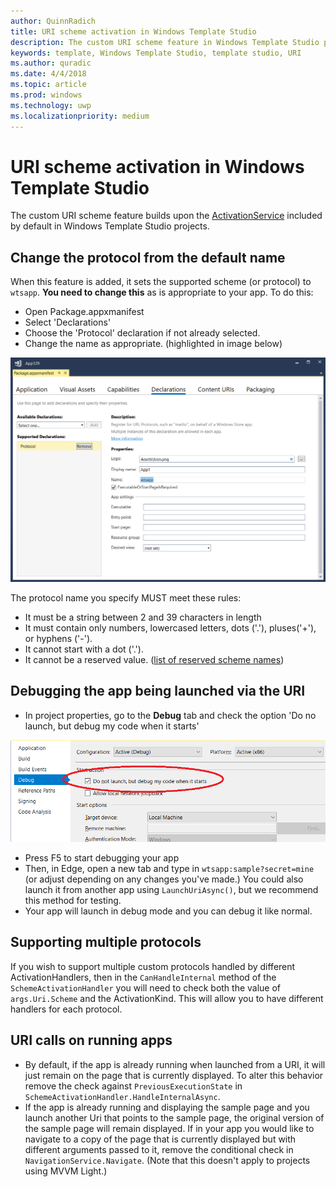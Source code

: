 ```yaml
---
author: QuinnRadich
title: URI scheme activation in Windows Template Studio
description: The custom URI scheme feature in Windows Template Studio provides an extention to the standard app activate features.
keywords: template, Windows Template Studio, template studio, URI
ms.author: quradic
ms.date: 4/4/2018
ms.topic: article
ms.prod: windows
ms.technology: uwp
ms.localizationpriority: medium
---
```


# URI scheme activation in Windows Template Studio

The custom URI scheme feature builds upon the [ActivationService](application-activation.md) included by default in Windows Template Studio projects.

## Change the protocol from the default name

When this feature is added, it sets the supported scheme (or protocol) to `wtsapp`. **You need to change this** as is appropriate to your app. To do this:

- Open Package.appxmanifest
- Select 'Declarations'
- Choose the 'Protocol' declaration if not already selected.
- Change the name as appropriate. (highlighted in image below)

![Changing the application's protocol name](images/change-protocol-name.png)

The protocol name you specify MUST meet these rules:

- It must be a string between 2 and 39 characters in length
- It must contain only numbers, lowercased letters, dots ('.'), pluses('+'), or hyphens ('-').
- It cannot start with a dot ('.').
- It cannot be a reserved value. ([list of reserved scheme names](../../launch-resume/reserved-uri-scheme-names.md#reserved-uri-scheme-names))

## Debugging the app being launched via the URI

- In project properties, go to the **Debug** tab and check the option 'Do no launch, but debug my code when it starts'

![Debug configuration](images/debug-when-my-code-starts.png)

- Press F5 to start debugging your app
- Then, in Edge, open a new tab and type in `wtsapp:sample?secret=mine` (or adjust depending on any changes you've made.) You could also launch it from another app using `LaunchUriAsync()`, but we recommend this method for testing.
- Your app will launch in debug mode and you can debug it like normal.

## Supporting multiple protocols

If you wish to support multiple custom protocols handled by different ActivationHandlers, then in the `CanHandleInternal` method of the `SchemeActivationHandler` you will need to check both the value of `args.Uri.Scheme` and the ActivationKind. This will allow you to have different handlers for each protocol.

## URI calls on running apps

- By default, if the app is already running when launched from a URI, it will just remain on the page that is currently displayed. To alter this behavior remove the check against `PreviousExecutionState` in `SchemeActivationHandler.HandleInternalAsync`.
- If the app is already running and displaying the sample page and you launch another Uri that points to the sample page, the original version of the sample page will remain displayed. If in your app you would like to navigate to a copy of the page that is currently displayed but with different arguments passed to it, remove the conditional check in `NavigationService.Navigate`. (Note that this doesn't apply to projects using MVVM Light.)
